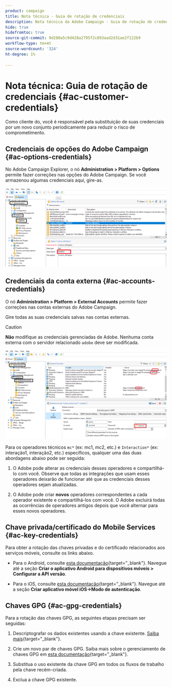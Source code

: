 ```yaml
---
product: campaign
title: Nota técnica - Guia de rotação de credenciais
description: Nota técnica da Adobe Campaign - Guia de rotação de credenciais
hide: true
hidefromtoc: true
source-git-commit: 9d280a5c9d428a2795f2c893aad2d31ae2f122b9
workflow-type: tm+mt
source-wordcount: '324'
ht-degree: 1%

---
```


# Nota técnica: Guia de rotação de credenciais {#ac-customer-credentials}

Como cliente do, você é responsável pela substituição de suas credenciais por um novo conjunto periodicamente para reduzir o risco de comprometimento.

## Credenciais de opções do Adobe Campaign {#ac-options-credentials}

No Adobe Campaign Explorer, o nó **Administration > Platform > Options** permite fazer correções nas opções do Adobe Campaign. Se você armazenou algumas credenciais aqui, gire-as.

![](assets/technote-2.png)

## Credenciais da conta externa {#ac-accounts-credentials}

O nó **Administration > Platform > External Accounts** permite fazer correções nas contas externas do Adobe Campaign.

Gire todas as suas credenciais salvas nas contas externas.

>[!CAUTION]
>
>**Não** modifique as credenciais gerenciadas de Adobe. Nenhuma conta externa com o servidor relacionado `adobe` deve ser modificada.

![](assets/technote-1.png)

Para os operadores técnicos `mc*` (ex: mc1, mc2, etc.) e `Interaction*` (ex: interação1, interação2, etc.) específicos, qualquer uma das duas abordagens abaixo pode ser seguida:

1. O Adobe pode alterar as credenciais desses operadores e compartilhá-lo com você. Observe que todas as integrações que usam esses operadores deixarão de funcionar até que as credenciais desses operadores sejam atualizadas.

1. O Adobe pode criar **novos** operadores correspondentes a cada operador existente e compartilhá-los com você. O Adobe excluirá todas as ocorrências de operadores antigos depois que você alternar para esses novos operadores.


## Chave privada/certificado do Mobile Services  {#ac-key-credentials}

Para obter a rotação das chaves privadas e do certificado relacionados aos serviços móveis, consulte os links abaixo.

* Para o Android, consulte [esta documentação](https://experienceleague.adobe.com/en/docs/campaign-classic/using/sending-messages/sending-push-notifications/configure-the-mobile-app/configuring-the-mobile-application-android){target="_blank"}.
Navegue até a seção **Criar o aplicativo Android para dispositivos móveis > Configurar a API versão**.

* Para o iOS, consulte [esta documentação](https://experienceleague.adobe.com/en/docs/campaign-classic/using/sending-messages/sending-push-notifications/configure-the-mobile-app/configuring-the-mobile-application){target="_blank"}.
Navegue até a seção **Criar aplicativo móvel iOS->Modo de autenticação**.

## Chaves GPG {#ac-gpg-credentials}

Para a rotação das chaves GPG, as seguintes etapas precisam ser seguidas:

1. Descriptografar os dados existentes usando a chave existente. [Saiba mais](https://experienceleague.adobe.com/en/docs/control-panel/using/instances-settings/gpg-keys-management#decrypting-data){target="_blank"}.

1. Crie um novo par de chaves GPG. Saiba mais sobre o gerenciamento de chaves GPG em [esta documentação](https://experienceleague.adobe.com/en/docs/control-panel/using/instances-settings/gpg-keys-management#decrypting-data){target="_blank"}.

1. Substitua o uso existente da chave GPG em todos os fluxos de trabalho pela chave recém-criada.

1. Exclua a chave GPG existente.